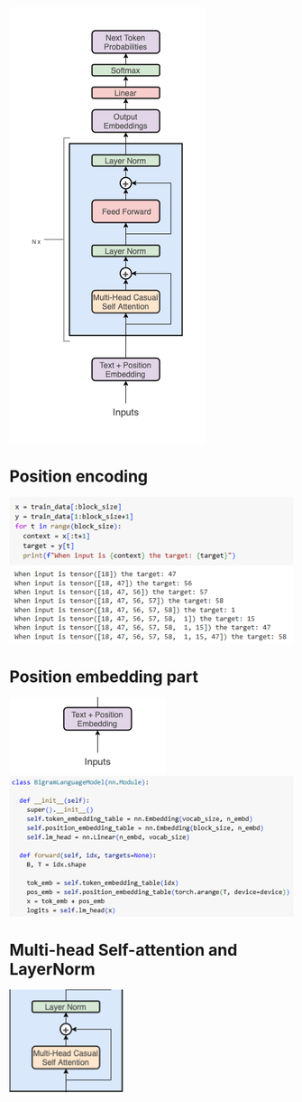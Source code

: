 ![](https://github.com/JakubTabor/GPT/blob/main/Images/Nano_GPT/Nano_GPT.png)

# Position encoding
![](https://github.com/JakubTabor/GPT/blob/main/Images/Nano_GPT/Position_encoding.png)

# Position embedding part
![](https://github.com/JakubTabor/GPT/blob/main/Images/Nano_GPT/text_pos_embed.png)
![](https://github.com/JakubTabor/GPT/blob/main/Images/Nano_GPT/Position_embeding.png)

# Multi-head Self-attention and LayerNorm
![](https://github.com/JakubTabor/GPT/blob/main/Images/Nano_GPT/LayerNorm_and_multiHeadAttention.png)
